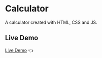 # Calculator

A calculator created with HTML, CSS and JS.

## Live Demo

[Live Demo](https://lazyellis.github.io/calculator/) :point_left:
